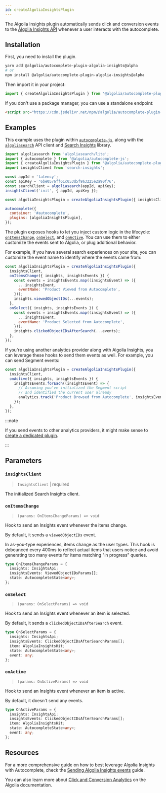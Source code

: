 ```yaml
---
id: createAlgoliaInsightsPlugin
---
```


The Algolia Insights plugin automatically sends click and conversion events to the [Algolia Insights API](https://www.algolia.com/doc/rest-api/insights/) whenever a user interacts with the autocomplete.

## Installation

First, you need to install the plugin.

```bash
yarn add @algolia/autocomplete-plugin-algolia-insights@alpha
# or
npm install @algolia/autocomplete-plugin-algolia-insights@alpha
```

Then import it in your project:

```js
import { createAlgoliaInsightsPlugin } from '@algolia/autocomplete-plugin-algolia-insights';
```

If you don't use a package manager, you can use a standalone endpoint:

```html
<script src="https://cdn.jsdelivr.net/npm/@algolia/autocomplete-plugin-algolia-insights@alpha"></script>
```

## Examples

This example uses the plugin within [`autocomplete-js`](autocomplete-js), along with the [`algoliasearch`](https://www.npmjs.com/package/algoliasearch) API client and [Search Insights](https://www.npmjs.com/package/search-insights) library.

```js
import algoliasearch from 'algoliasearch/lite';
import { autocomplete } from '@algolia/autocomplete-js';
import { createAlgoliaInsightsPlugin } from '@algolia/autocomplete-plugin-algolia-insights';
import insightsClient from 'search-insights';

const appId = 'latency';
const apiKey = '6be0576ff61c053d5f9a3225e2a90f76';
const searchClient = algoliasearch(appId, apiKey);
insightsClient('init', { appId, apiKey });

const algoliaInsightsPlugin = createAlgoliaInsightsPlugin({ insightsClient });

autocomplete({
  container: '#autocomplete',
  plugins: [algoliaInsightsPlugin],
});
```

The plugin exposes hooks to let you inject custom logic in the lifecycle: [`onItemsChange`](#onitemschange), [`onSelect`](#onselect), and [`onActive`](#onactive). You can use them to either customize the events sent to Algolia, or plug additional behavior.

For example, if you have several search experiences on your site, you can customize the event name to identify where the events came from:

```js
const algoliaInsightsPlugin = createAlgoliaInsightsPlugin({
  insightsClient,
  onItemsChange({ insights, insightsEvents }) {
    const events = insightsEvents.map((insightsEvent) => ({
      ...insightsEvent,
      eventName: 'Product Viewed from Autocomplete',
    }));
    insights.viewedObjectIDs(...events);
  },
  onSelect({ insights, insightsEvents }) {
    const events = insightsEvents.map((insightsEvent) => ({
      ...insightsEvent,
      eventName: 'Product Selected from Autocomplete',
    }));
    insights.clickedObjectIDsAfterSearch(...events);
  },
});
```

If you're using another analytics provider along with Algolia Insights, you can leverage these hooks to send them events as well. For example, you can send Segment events:

```js
const algoliaInsightsPlugin = createAlgoliaInsightsPlugin({
  insightsClient,
  onActive({ insights, insightsEvents }) {
    insightsEvents.forEach((insightsEvent) => {
      // Assuming you've initialized the Segment script
      // and identified the current user already
      analytics.track('Product Browsed from Autocomplete', insightsEvent);
    });
  },
});
```

:::note

If you send events to other analytics providers, it might make sense to [create a dedicated plugin](plugins/#building-your-own-plugin).

:::

## Parameters

### `insightsClient`

> `InsightsClient` | required

The initialized Search Insights client.

### `onItemsChange`

> `(params: OnItemsChangeParams) => void`

Hook to send an Insights event whenever the items change.

By default, it sends a `viewedObjectIDs` event.

In as-you-type experiences, items change as the user types. This hook is debounced every 400ms to reflect actual items that users notice and avoid generating too many events for items matching "in progress" queries.

```ts
type OnItemsChangeParams = {
  insights: InsightsApi;
  insightsEvents: ViewedObjectIDsParams[];
  state: AutocompleteState<any>;
};
```

### `onSelect`

> `(params: OnSelectParams) => void`

Hook to send an Insights event whenever an item is selected.

By default, it sends a `clickedObjectIDsAfterSearch` event.

```ts
type OnSelectParams = {
  insights: InsightsApi;
  insightsEvents: ClickedObjectIDsAfterSearchParams[];
  item: AlgoliaInsightsHit;
  state: AutocompleteState<any>;
  event: any;
};
```

### `onActive`

> `(params: OnActiveParams) => void`

Hook to send an Insights event whenever an item is active.

By default, it doesn't send any events.

```ts
type OnActiveParams = {
  insights: InsightsApi;
  insightsEvents: ClickedObjectIDsAfterSearchParams[];
  item: AlgoliaInsightsHit;
  state: AutocompleteState<any>;
  event: any;
};
```

## Resources

For a more comprehensive guide on how to best leverage Algolia Insights with Autocomplete, check the [Sending Algolia Insights events](sending-algolia-insights-events) guide.

You can also learn more about [Click and Conversion Analytics](https://www.algolia.com/doc/guides/getting-insights-and-analytics/search-analytics/click-and-conversion-analytics/) on the Algolia documentation.
